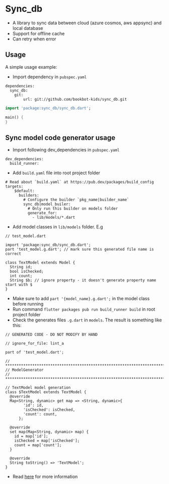 # Sync_db
- A library to sync data between cloud (azure cosmos, aws appsync) and local database
- Support for offline cache
- Can retry when error

## Usage

A simple usage example:
- Import dependency in `pubspec.yaml`
```
dependencies:
  sync_db:
    git:
        url: git://github.com/bookbot-kids/sync_db.git
```

```dart
import 'package:sync_db/sync_db.dart';

main() {
}
```

## Sync model code generator usage
- Import following dev_dependencies in `pubspec.yaml`
```
dev_dependencies:
  build_runner:
```

- Add `build.yaml` file into root project folder
```
# Read about `build.yaml` at https://pub.dev/packages/build_config
targets:
    $default:
      builders:
        # Configure the builder `pkg_name|builder_name`
        sync_db|model_builer:
          # Only run this builder on models folder
          generate_for:
            - lib/models/*.dart

```

- Add model classes in `lib/models` folder. E.g
```
// test_model.dart

import 'package:sync_db/sync_db.dart';
part 'test_model.g.dart'; // mark sure this generated file name is correct

class TextModel extends Model {
  String id;
  bool isChecked;
  int count;
  String $b; // ignore property - it doesn't generate property name start with $
}
```
- Make sure to add `part '{model_name}.g.dart';` in the model class before running
- Run command `flutter packages pub run build_runner build` in root project folder
- Check the generates files `.g.dart` in `models`. The result is something like this:
```
// GENERATED CODE - DO NOT MODIFY BY HAND

// ignore_for_file: lint_a

part of 'test_model.dart';

// **************************************************************************
// ModelGenerator
// **************************************************************************

// TextModel model generation
class $TextModel extends TextModel {
  @override
  Map<String, dynamic> get map => <String, dynamic>{
        'id': id,
        'isChecked': isChecked,
        'count': count,
      };

  @override
  set map(Map<String, dynamic> map) {
    id = map['id'];
    isChecked = map['isChecked'];
    count = map['count'];
  }

  @override
  String toString() => 'TextModel';
}

```
- Read [here](https://pub.dev/packages/source_gen) for more information